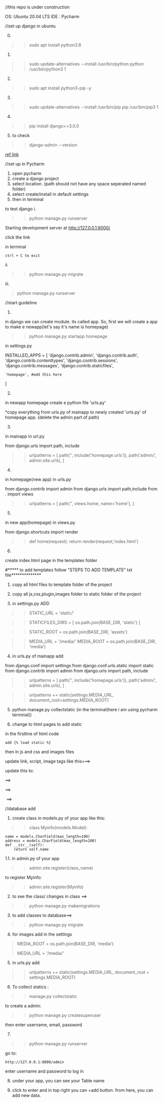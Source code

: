 
//this repo is under construction

OS: Ubuntu 20.04 LTS
IDE : Pycharm

//set up django in ubuntu

0. 
>> sudo apt install python3.8


1. 
>> sudo update-alternatives --install /usr/bin/python python /usr/bin/python3 1

2. 
>> sudo apt install python3-pip -y

3. 
>> sudo update-alternatives --install /usr/bin/pip pip /usr/bin/pip3 1


4. 
>> pip install django==3.0.0

5. to check
>> django-admin --version

[ref link](https://www.howtoforge.com/tutorial/how-to-install-django-on-ubuntu/)


//set up in Pycharm

1. open pycharm
2. create a django project
3. select location. (path should not have any space seperated named folder)
4. select create/install in default settings
5. then in terminal

to test django
i.	
>> python manage.py runserver

Starting development server at http://127.0.0.1:8000/

click the link

in terminal 

    ctrl + C to exit
 
ii. 	
>> python manage.py migrate

iii.	
> python manage.py runserver


//start guideline

1. 
in django we can create module. its called app.
So, first we will create a app
to make e newapp(let's say it's name is homepage)


>> python manage.py startapp homepage

in settings.py

INSTALLED_APPS = [
    'django.contrib.admin',
    'django.contrib.auth',
    'django.contrib.contenttypes',
    'django.contrib.sessions',
    'django.contrib.messages',
    'django.contrib.staticfiles',

    'homepage', #add this here
]

2.
in newapp homepage create e python file 'urls.py'

*copy everything from urls.py of mainapp to newly created 'urls.py' of homepage app.
(delete the admin part of path)

3.
in mainapp
	in url.py


from django.urls import path, include


>>urlpatterns = [
    path('', include('homepage.urls')),
    path('admin/', admin.site.urls),
]

4.
in homepage(new app)
	in urls.py


from django.contrib import admin
from django.urls import path,include
from . import views

>>urlpatterns = [
    path('', views.home, name='home'),
]


5.
in new app(homepage)
	in views.py


from django.shortcuts import render


>>def home(request):
    return render(request,'index.html')

6. 
create index.html page in the templates folder


#***** to add templates follow "STEPS TO ADD TEMPLATE" txt file**************



1. copy all html files to template folder of the project

2. copy all js,css,plugin,images folder to static folder of the project

3. in settings.py ADD

>>STATIC_URL = 'static/'

>>STATICFILES_DIRS = [
    os.path.join(BASE_DIR, 'static')
]

>>STATIC_ROOT = os.path.join(BASE_DIR, 'assets')

>>MEDIA_URL = '/media/'
>>MEDIA_ROOT = os.path.join(BASE_DIR, 'media') 

4. in urls.py of mainapp add

from django.conf import settings
from django.conf.urls.static import static
from django.contrib import admin
from django.urls import path, include

>>urlpatterns = [
    path('', include('homepage.urls')),
    path('admin/', admin.site.urls),
]

>>urlpatterns += static(settings.MEDIA_URL, document_root=settings.MEDIA_ROOT)

5. python manage.py collectstatic (in the terminal(here i am using pycharm terminal))

6. change to html pages to add static

in the firstline of html code

    add {% load static %} 


then in js and css and images files

update link, script, image tags like this===>
<link rel="stylesheet" href="assets/css/main.css" /> 

update this to: 

==> 
    <link rel="stylesheet" href="{%static 'assets/css/main.css' %}" />

<script src="assets/js/jquery.min.js"></script> 
==> <script src="{% static 'assets/js/jquery.min.js' %}"></script>

<span class="image main"><img src="images/pic03.jpg" alt="" /></span> 
==> <span class="image main"><img src="{% static 'images/pic03.jpg' %}" alt="" /></span>


//database add

1. create class in models.py of your app
like this: 

>>class Myinfo(models.Model):
> 
    name = models.CharField(max_length=100)
    address = models.CharField(max_length=200)
    def __str__(self):
        return self.name 


1.1.
in admin.py of your app
>>admin.site.register(class_name)

to register Myinfo:
>>admin.site.register(Myinfo)

2. to see the class/ changes in class ==>

>> python manage.py makemigrations  

3. to add classes to database==>
>> python manage.py migrate 

4. for images add in the settings
>MEDIA_ROOT = os.path.join(BASE_DIR, 'media')
> 
>MEDIA_URL = '/media/'

5. in urls.py add
>>urlpatterns += static(settings.MEDIA_URL, document_root = settings.MEDIA_ROOT)

6. To collect statics :
  
>> manage.py collectstatic
	

to create a admin:

>> python manage.py createsuperuser

then enter username, email, password

7.
>> python manage.py runserver

go to:
	
	http://127.0.0.1:8000/admin

enter username and password to log in

8. under your app, you can see your Table name

9. click to enter and in top right you can +add button. from here, you can add new data.
